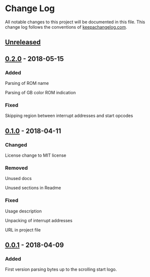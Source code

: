 # Change Log
All notable changes to this project will be documented in this file. This change log follows the conventions of [keepachangelog.com](http://keepachangelog.com/).

## [Unreleased]
## [0.2.0] - 2018-05-15
### Added
Parsing of ROM name

Parsing of GB color ROM indication
### Fixed
Skipping region between interrupt addresses and start opcodes

## [0.1.0] - 2018-04-11
### Changed
License change to MIT license

### Removed
Unused docs

Unused sections in Readme

### Fixed
Usage description

Unpacking of interrupt addresses

URL in project file

## [0.0.1] - 2018-04-09
### Added
First version parsing bytes up to the scrolling start logo.

[Unreleased]: https://github.com/gernd/gb-dumper/compare/v0.2.0...master
[0.2.0]: https://github.com/gernd/gb-dumper/compare/v0.1.0...v0.2.0
[0.1.0]: https://github.com/gernd/gb-dumper/compare/v0.0.1...v0.1.0
[0.0.1]: https://github.com/gernd/gb-dumper/compare/ca6130150d7728ef7190c84a013ebc45b8e383e1...v0.0.1
